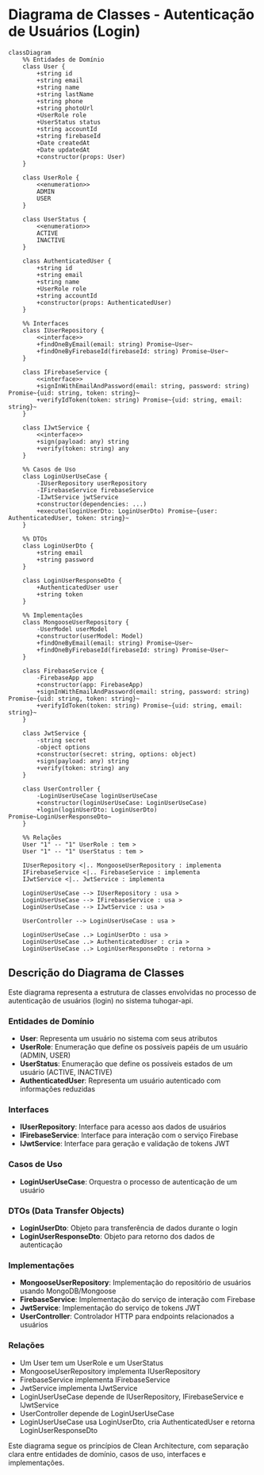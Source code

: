 # Diagrama de Classes - Autenticação de Usuários (Login)

```mermaid
classDiagram
    %% Entidades de Domínio
    class User {
        +string id
        +string email
        +string name
        +string lastName
        +string phone
        +string photoUrl
        +UserRole role
        +UserStatus status
        +string accountId
        +string firebaseId
        +Date createdAt
        +Date updatedAt
        +constructor(props: User)
    }
    
    class UserRole {
        <<enumeration>>
        ADMIN
        USER
    }
    
    class UserStatus {
        <<enumeration>>
        ACTIVE
        INACTIVE
    }
    
    class AuthenticatedUser {
        +string id
        +string email
        +string name
        +UserRole role
        +string accountId
        +constructor(props: AuthenticatedUser)
    }
    
    %% Interfaces
    class IUserRepository {
        <<interface>>
        +findOneByEmail(email: string) Promise~User~
        +findOneByFirebaseId(firebaseId: string) Promise~User~
    }
    
    class IFirebaseService {
        <<interface>>
        +signInWithEmailAndPassword(email: string, password: string) Promise~{uid: string, token: string}~
        +verifyIdToken(token: string) Promise~{uid: string, email: string}~
    }
    
    class IJwtService {
        <<interface>>
        +sign(payload: any) string
        +verify(token: string) any
    }
    
    %% Casos de Uso
    class LoginUserUseCase {
        -IUserRepository userRepository
        -IFirebaseService firebaseService
        -IJwtService jwtService
        +constructor(dependencies: ...)
        +execute(loginUserDto: LoginUserDto) Promise~{user: AuthenticatedUser, token: string}~
    }
    
    %% DTOs
    class LoginUserDto {
        +string email
        +string password
    }
    
    class LoginUserResponseDto {
        +AuthenticatedUser user
        +string token
    }
    
    %% Implementações
    class MongooseUserRepository {
        -UserModel userModel
        +constructor(userModel: Model)
        +findOneByEmail(email: string) Promise~User~
        +findOneByFirebaseId(firebaseId: string) Promise~User~
    }
    
    class FirebaseService {
        -FirebaseApp app
        +constructor(app: FirebaseApp)
        +signInWithEmailAndPassword(email: string, password: string) Promise~{uid: string, token: string}~
        +verifyIdToken(token: string) Promise~{uid: string, email: string}~
    }
    
    class JwtService {
        -string secret
        -object options
        +constructor(secret: string, options: object)
        +sign(payload: any) string
        +verify(token: string) any
    }
    
    class UserController {
        -LoginUserUseCase loginUserUseCase
        +constructor(loginUserUseCase: LoginUserUseCase)
        +login(loginUserDto: LoginUserDto) Promise~LoginUserResponseDto~
    }
    
    %% Relações
    User "1" -- "1" UserRole : tem >
    User "1" -- "1" UserStatus : tem >
    
    IUserRepository <|.. MongooseUserRepository : implementa
    IFirebaseService <|.. FirebaseService : implementa
    IJwtService <|.. JwtService : implementa
    
    LoginUserUseCase --> IUserRepository : usa >
    LoginUserUseCase --> IFirebaseService : usa >
    LoginUserUseCase --> IJwtService : usa >
    
    UserController --> LoginUserUseCase : usa >
    
    LoginUserUseCase ..> LoginUserDto : usa >
    LoginUserUseCase ..> AuthenticatedUser : cria >
    LoginUserUseCase ..> LoginUserResponseDto : retorna >
```

## Descrição do Diagrama de Classes

Este diagrama representa a estrutura de classes envolvidas no processo de autenticação de usuários (login) no sistema tuhogar-api.

### Entidades de Domínio
- **User**: Representa um usuário no sistema com seus atributos
- **UserRole**: Enumeração que define os possíveis papéis de um usuário (ADMIN, USER)
- **UserStatus**: Enumeração que define os possíveis estados de um usuário (ACTIVE, INACTIVE)
- **AuthenticatedUser**: Representa um usuário autenticado com informações reduzidas

### Interfaces
- **IUserRepository**: Interface para acesso aos dados de usuários
- **IFirebaseService**: Interface para interação com o serviço Firebase
- **IJwtService**: Interface para geração e validação de tokens JWT

### Casos de Uso
- **LoginUserUseCase**: Orquestra o processo de autenticação de um usuário

### DTOs (Data Transfer Objects)
- **LoginUserDto**: Objeto para transferência de dados durante o login
- **LoginUserResponseDto**: Objeto para retorno dos dados de autenticação

### Implementações
- **MongooseUserRepository**: Implementação do repositório de usuários usando MongoDB/Mongoose
- **FirebaseService**: Implementação do serviço de interação com Firebase
- **JwtService**: Implementação do serviço de tokens JWT
- **UserController**: Controlador HTTP para endpoints relacionados a usuários

### Relações
- Um User tem um UserRole e um UserStatus
- MongooseUserRepository implementa IUserRepository
- FirebaseService implementa IFirebaseService
- JwtService implementa IJwtService
- LoginUserUseCase depende de IUserRepository, IFirebaseService e IJwtService
- UserController depende de LoginUserUseCase
- LoginUserUseCase usa LoginUserDto, cria AuthenticatedUser e retorna LoginUserResponseDto

Este diagrama segue os princípios de Clean Architecture, com separação clara entre entidades de domínio, casos de uso, interfaces e implementações.
